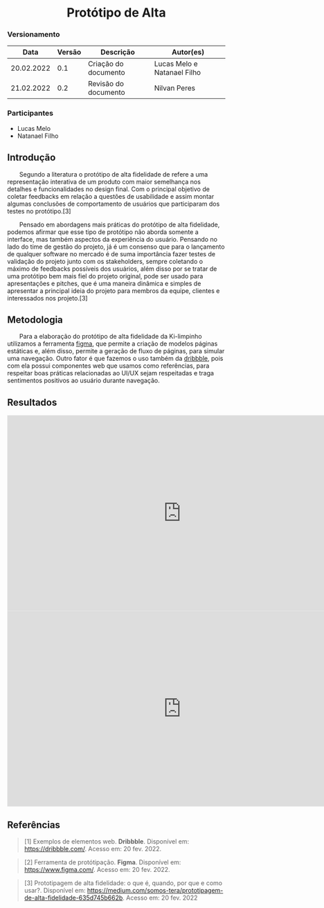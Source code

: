# <center> Protótipo de Alta

### Versionamento

|Data|Versão|Descrição|Autor(es)|          
|-----|------|---------|----------|           
| 20.02.2022 | 0.1 | Criação do documento | Lucas Melo e Natanael Filho |
| 21.02.2022 | 0.2 | Revisão do documento | Nilvan Peres |

### Participantes

- Lucas Melo
- Natanael Filho


## Introdução

&emsp;&emsp;Segundo a literatura o protótipo de alta fidelidade de refere a uma representação interativa de um produto com maior semelhança nos detalhes e funcionalidades no design final. Com o principal objetivo de coletar feedbacks em relação a questões de usabilidade e assim montar algumas conclusões de comportamento de usuários que participaram dos testes no protótipo.[3]

&emsp;&emsp;Pensado em abordagens mais práticas do protótipo de alta fidelidade, podemos afirmar que esse tipo de protótipo não aborda somente a interface, mas também aspectos da experiência do usuário. Pensando no lado do time de gestão do projeto, já é um consenso que para o lançamento de qualquer software no mercado é de suma importância fazer testes de validação do projeto junto com os stakeholders, sempre coletando o máximo de feedbacks possíveis dos usuários, além disso por se tratar de uma protótipo bem mais fiel do projeto original, pode ser usado para apresentações e pitches, que é uma maneira dinâmica e simples de apresentar a principal ideia do projeto para membros da equipe, clientes e interessados nos projeto.[3]



## Metodologia

&emsp;&emsp;Para a elaboração do protótipo de alta fidelidade da Ki-limpinho utilizamos a ferramenta <a href="https://www.figma.com/">figma</a>, que permite a criação de modelos páginas estáticas e, além disso, permite a geração de fluxo de páginas, para simular uma navegação. Outro fator é que fazemos o uso também da <a href="https://dribbble.com/">dribbble</a>, pois com ela possui componentes web que usamos como referências, para respeitar boas práticas relacionadas ao UI/UX sejam respeitadas e traga sentimentos positivos ao usuário durante navegação.


## Resultados

<iframe style="border: 1px solid rgba(0, 0, 0, 0.1);" width="800" height="450" src="https://www.figma.com/embed?embed_host=share&url=https%3A%2F%2Fwww.figma.com%2Ffile%2Fhx5BgWrgAtuV7pdGl2Gd6t%2FIdentidade-Visual-Ki-Limpinho%3Fnode-id%3D50%253A2" allowfullscreen></iframe>

<iframe style="border: 1px solid rgba(0, 0, 0, 0.1);" width="800" height="450" src="https://www.figma.com/embed?embed_host=share&url=https%3A%2F%2Fwww.figma.com%2Fproto%2Fhx5BgWrgAtuV7pdGl2Gd6t%2FIdentidade-Visual-Ki-Limpinho%3Fnode-id%3D50%253A5%26scaling%3Dscale-down%26page-id%3D50%253A2%26starting-point-node-id%3D50%253A5" allowfullscreen></iframe>

## Referências 

> [1] Exemplos de elementos web. **Dribbble**. Disponível em: <https://dribbble.com/>. Acesso em: 20 fev. 2022.

> [2] Ferramenta de protótipação. **Figma**. Disponível em: <https://www.figma.com/>. Acesso em: 20 fev. 2022.

> [3] Prototipagem de alta fidelidade: o que é, quando, por que e como usar?. Disponível em: <https://medium.com/somos-tera/prototipagem-de-alta-fidelidade-635d745b662b>. Acesso em:  20 fev. 2022